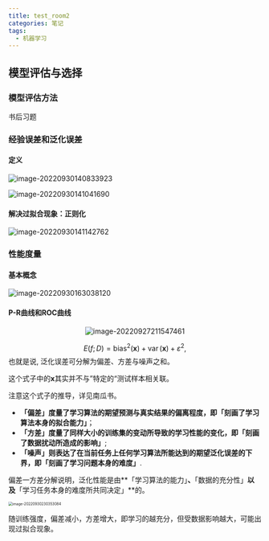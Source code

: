 ```yaml
---
title: test_room2
categories: 笔记
tags:
  - 机器学习
---
```

## 模型评估与选择

### 模型评估方法

书后习题



### 经验误差和泛化误差

#### 定义

![image-20220930140833923](https://raw.githubusercontent.com/Lunaticsky-tql/my_picbed/main/test_room2/20221009095838379446_138_image-20220930140833923.png)

![image-20220930141041690](https://raw.githubusercontent.com/Lunaticsky-tql/my_picbed/main/test_room2/20221009095839911965_729_image-20220930141041690.png)

#### 解决过拟合现象：正则化

![image-20220930141142762](https://raw.githubusercontent.com/Lunaticsky-tql/my_picbed/main/test_room2/20221009095841464834_518_image-20220930141142762.png)

### 性能度量

#### 基本概念

![image-20220930163038120](https://raw.githubusercontent.com/Lunaticsky-tql/my_picbed/main/test_room2/20221009095842895740_246_image-20220930163038120.png)

#### P-R曲线和ROC曲线

<p align="center"><img alt="image-20220927211547461" height=""src="https://raw.githubusercontent.com/Lunaticsky-tql/my_picbed/main/%E6%9C%BA%E5%99%A8%E5%AD%A6%E4%B9%A0-%E6%A8%A1%E5%9E%8B%E8%AF%84%E4%BC%B0%E4%B8%8E%E9%80%89%E6%8B%A9/20220930234211807031_249_norm.gif" width=""/></p>


$$
E(f ; D)=\operatorname{bias}^2(\boldsymbol{x})+\operatorname{var}(\boldsymbol{x})+\varepsilon^2,
$$
也就是说, 泛化误差可分解为偏差、方差与噪声之和。

这个式子中的$\boldsymbol{x}$其实并不与”特定的“测试样本相关联。

注意这个式子的推导，详见南瓜书。

- **「偏差」**度量了学习算法的期望预测与真实结果的偏离程度，即**「刻画了学习算法本身的拟合能力」**；
- **「方差」**度量了同样大小的训练集的变动所导致的学习性能的变化，即**「刻画了数据扰动所造成的影响」**;
- **「噪声」**则表达了在当前任务上任何学习算法所能达到的期望泛化误差的下界，即**「刻画了学习问题本身的难度」**.

偏差一方差分解说明，泛化性能是由**「学习算法的能力」**、**「数据的充分性」**以及**「学习任务本身的难度所共同决定」**的。

<img src="https://raw.githubusercontent.com/Lunaticsky-tql/my_picbed/main/test_room2/20221009095844048379_371_image-20220930230353084.png" alt="image-20220930230353084" style="zoom:50%;" />

随训练强度，偏差减小，方差增大，即学习的越充分，但受数据影响越大，可能出现过拟合现象。
